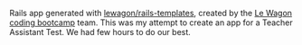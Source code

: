 Rails app generated with [lewagon/rails-templates](https://github.com/lewagon/rails-templates), created by the [Le Wagon coding bootcamp](https://www.lewagon.com) team.
This was my attempt to create an app for a Teacher Assistant Test. We had few hours to do our best.
